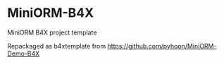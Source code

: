# MiniORM-B4X
MiniORM B4X project template

Repackaged as b4xtemplate from https://github.com/pyhoon/MiniORM-Demo-B4X
